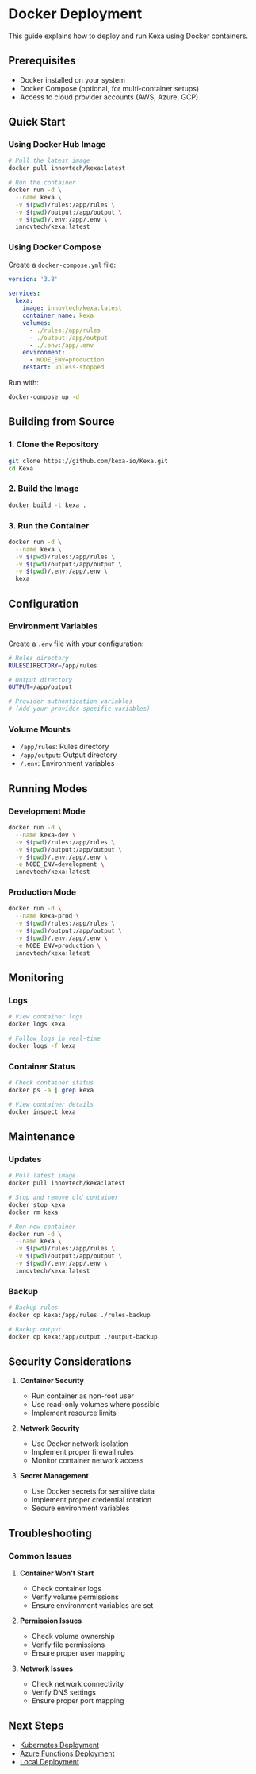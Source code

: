 # Docker Deployment

This guide explains how to deploy and run Kexa using Docker containers.

## Prerequisites

- Docker installed on your system
- Docker Compose (optional, for multi-container setups)
- Access to cloud provider accounts (AWS, Azure, GCP)

## Quick Start

### Using Docker Hub Image

```bash
# Pull the latest image
docker pull innovtech/kexa:latest

# Run the container
docker run -d \
  --name kexa \
  -v $(pwd)/rules:/app/rules \
  -v $(pwd)/output:/app/output \
  -v $(pwd)/.env:/app/.env \
  innovtech/kexa:latest
```

### Using Docker Compose

Create a `docker-compose.yml` file:

```yaml
version: '3.8'

services:
  kexa:
    image: innovtech/kexa:latest
    container_name: kexa
    volumes:
      - ./rules:/app/rules
      - ./output:/app/output
      - ./.env:/app/.env
    environment:
      - NODE_ENV=production
    restart: unless-stopped
```

Run with:

```bash
docker-compose up -d
```

## Building from Source

### 1. Clone the Repository

```bash
git clone https://github.com/kexa-io/Kexa.git
cd Kexa
```

### 2. Build the Image

```bash
docker build -t kexa .
```

### 3. Run the Container

```bash
docker run -d \
  --name kexa \
  -v $(pwd)/rules:/app/rules \
  -v $(pwd)/output:/app/output \
  -v $(pwd)/.env:/app/.env \
  kexa
```

## Configuration

### Environment Variables

Create a `.env` file with your configuration:

```bash
# Rules directory
RULESDIRECTORY=/app/rules

# Output directory
OUTPUT=/app/output

# Provider authentication variables
# (Add your provider-specific variables)
```

### Volume Mounts

- `/app/rules`: Rules directory
- `/app/output`: Output directory
- `/.env`: Environment variables

## Running Modes

### Development Mode

```bash
docker run -d \
  --name kexa-dev \
  -v $(pwd)/rules:/app/rules \
  -v $(pwd)/output:/app/output \
  -v $(pwd)/.env:/app/.env \
  -e NODE_ENV=development \
  innovtech/kexa:latest
```

### Production Mode

```bash
docker run -d \
  --name kexa-prod \
  -v $(pwd)/rules:/app/rules \
  -v $(pwd)/output:/app/output \
  -v $(pwd)/.env:/app/.env \
  -e NODE_ENV=production \
  innovtech/kexa:latest
```

## Monitoring

### Logs

```bash
# View container logs
docker logs kexa

# Follow logs in real-time
docker logs -f kexa
```

### Container Status

```bash
# Check container status
docker ps -a | grep kexa

# View container details
docker inspect kexa
```

## Maintenance

### Updates

```bash
# Pull latest image
docker pull innovtech/kexa:latest

# Stop and remove old container
docker stop kexa
docker rm kexa

# Run new container
docker run -d \
  --name kexa \
  -v $(pwd)/rules:/app/rules \
  -v $(pwd)/output:/app/output \
  -v $(pwd)/.env:/app/.env \
  innovtech/kexa:latest
```

### Backup

```bash
# Backup rules
docker cp kexa:/app/rules ./rules-backup

# Backup output
docker cp kexa:/app/output ./output-backup
```

## Security Considerations

1. **Container Security**
   - Run container as non-root user
   - Use read-only volumes where possible
   - Implement resource limits

2. **Network Security**
   - Use Docker network isolation
   - Implement proper firewall rules
   - Monitor container network access

3. **Secret Management**
   - Use Docker secrets for sensitive data
   - Implement proper credential rotation
   - Secure environment variables

## Troubleshooting

### Common Issues

1. **Container Won't Start**
   - Check container logs
   - Verify volume permissions
   - Ensure environment variables are set

2. **Permission Issues**
   - Check volume ownership
   - Verify file permissions
   - Ensure proper user mapping

3. **Network Issues**
   - Check network connectivity
   - Verify DNS settings
   - Ensure proper port mapping

## Next Steps

- [Kubernetes Deployment](./kubernetes.md)
- [Azure Functions Deployment](./azure-function.md)
- [Local Deployment](./local.md)
